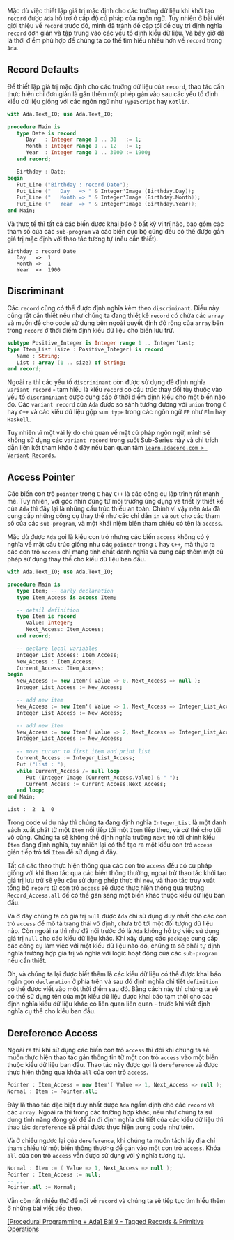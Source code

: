 Mặc dù việc thiết lập giá trị mặc định cho các trường dữ liệu khi khởi tạo `record` được `Ada` hỗ trợ ở cấp độ cú pháp của ngôn ngữ. Tuy nhiên ở bài viết giới thiệu về `record` trước đó, mình đã tránh đề cập tới để duy trì định nghĩa `record` đơn giản và tập trung vào các yếu tố định kiểu dữ liệu. Và bây giờ đã là thời điểm phù hợp để chúng ta có thể tìm hiểu nhiều hơn về `record` trong `Ada`.

## Record Defaults

Để thiết lập giá trị mặc định cho các trường dữ liệu của `record`, thao tác cần thực hiện chỉ đơn giản là gắn thêm một phép gán vào sau các yếu tố định kiểu dữ liệu giống với các ngôn ngữ như `TypeScript` hay `Kotlin`.

```src/main.adb
with Ada.Text_IO; use Ada.Text_IO;

procedure Main is
   type Date is record
      Day   : Integer range 1 .. 31   := 1;
      Month : Integer range 1 .. 12   := 1;
      Year  : Integer range 1 .. 3000 := 1900;
   end record;

   Birthday : Date;
begin
   Put_Line ("Birthday : record Date");
   Put_Line ("   Day   => " & Integer'Image (Birthday.Day));
   Put_Line ("   Month => " & Integer'Image (Birthday.Month));
   Put_Line ("   Year  => " & Integer'Image (Birthday.Year));
end Main;
```

Và thực tế thì tất cả các biến được khai báo ở bất kỳ vị trí nào, bao gồm các tham số của các `sub-program` và các biến cục bộ cũng đều có thể được gắn giá trị mặc định với thao tác tương tự (nếu cần thiết).

```CMD|Terminal.io
Birthday : record Date
   Day   =>  1
   Month =>  1
   Year  =>  1900
```

## Discriminant

Các `record` cũng có thể được định nghĩa kèm theo `discriminant`. Điều này cũng rất cần thiết nếu như chúng ta đang thiết kế `record` có chứa các `array` và muốn để cho code sử dụng bên ngoài quyết định độ rộng của `array` bên trong `record` ở thời điểm định kiểu dữ liệu cho biến lưu trữ.

```discriminant.adb
subtype Positive_Integer is Integer range 1 .. Integer'Last;
type Item_List (size : Positive_Integer) is record
   Name : String;
   List : array (1 .. size) of String;
end record;
```

Ngoài ra thì các yếu tố `discriminant` còn được sử dụng để định nghĩa `variant record` - tạm hiểu là kiểu `record` có cấu trúc thay đổi tùy thuộc vào yếu tố `discriminiant` được cung cấp ở thời điểm định kiểu cho một biến nào đó. Các `variant record` của `Ada` được so sánh tương đương với `union` trong `C` hay `C++` và các kiểu dữ liệu gộp `sum type` trong các ngôn ngữ `FP` như `Elm` hay `Haskell`.

Tuy nhiên vì một vài lý do chủ quan về mặt cú pháp ngôn ngữ, mình sẽ không sử dụng các `variant record` trong suốt Sub-Series này và chỉ trích dẫn liên kết tham khảo ở đây nếu bạn quan tâm [`learn.adacore.com > Variant Records`](https://learn.adacore.com/courses/intro-to-ada/chapters/more_about_records.html#variant-records).

## Access Pointer

Các biến con trỏ `pointer` trong `C` hay `C++` là các công cụ lập trình rất mạnh mẽ. Tuy nhiên, với góc nhìn đứng từ môi trường ứng dụng và triết lý thiết kế của `Ada` thì đây lại là những cấu trúc thiếu an toàn. Chính vì vậy nên `Ada` đã cung cấp những công cụ thay thế như các chỉ dẫn `in` và `out` cho các tham số của các `sub-program`, và một khái niệm biến tham chiếu có tên là `access`.

Mặc dù được `Ada` gọi là kiểu con trỏ nhưng các biến `access` không có ý nghĩa về mặt cấu trúc giống như các `pointer` trong `C` hay `C++`, mà thực ra các con trỏ `access` chỉ mang tính chất danh nghĩa và cung cấp thêm một cú pháp sử dụng thay thế cho kiểu dữ liệu ban đầu.

```src/main.adb
with Ada.Text_IO; use Ada.Text_IO;

procedure Main is
   type Item; -- early declaration
   type Item_Access is access Item;

   -- detail definition
   type Item is record
      Value: Integer;
      Next_Access: Item_Access;
   end record;

   -- declare local variables
   Integer_List_Access: Item_Access;
   New_Access : Item_Access;
   Current_Access: Item_Access;
begin
   New_Access := new Item'( Value => 0, Next_Access => null );
   Integer_List_Access := New_Access;

   -- add new item
   New_Access := new Item'( Value => 1, Next_Access => Integer_List_Access );
   Integer_List_Access := New_Access;

   -- add new item
   New_Access := new Item'( Value => 2, Next_Access => Integer_List_Access );
   Integer_List_Access := New_Access;
   
   -- move cursor to first item and print list
   Current_Access := Integer_List_Access;
   Put ("List : ");
   while Current_Access /= null loop
      Put (Integer'Image (Current_Access.Value) & " ");
      Current_Access := Current_Access.Next_Access;
   end loop;
end Main;
```

```CMD|Terminal.io
List :  2  1  0
```

Trong code ví dụ này thì chúng ta đang định nghĩa `Integer_List` là một danh sách xuất phát từ một `Item` nối tiếp tới một `Item` tiếp theo, và cứ thế cho tới vô cùng. Chúng ta sẽ không thể định nghĩa trường `Next` trỏ tới chính kiểu `Item` đang định nghĩa, tuy nhiên lại có thể tạo ra một kiểu con trỏ `access` gián tiếp trỏ tới `Item` để sử dụng ở đây.

Tất cả các thao thực hiện thông qua các con trỏ `access` đều có cú pháp giống với khi thao tác qua các biến thông thường, ngoại trừ thao tác khởi tạo giá trị lưu trữ sẽ yêu cầu sử dụng phép thực thi `new`, và thao tác truy xuất tổng bộ `record` từ con trỏ `access` sẽ được thực hiện thông qua trường `Record_Access.all` để có thể gán sang một biến khác thuộc kiểu dữ liệu ban đầu.

Và ở đây chúng ta có giá trị `null` được `Ada` chỉ sử dụng duy nhất cho các con trỏ `access` để mô tả trạng thái vô định, chưa trỏ tới một đối tượng dữ liệu nào. Còn ngoài ra thì như đã nói trước đó là `Ada` không hỗ trợ việc sử dụng giá trị `null` cho các kiểu dữ liệu khác. Khi xây dựng các `package` cung cấp các công cụ làm việc với một kiểu dữ liệu nào đó, chúng ta sẽ phải tự định nghĩa trường hợp giá trị vô nghĩa với logic hoạt động của các `sub-program` nếu cần thiết.

Oh, và chúng ta lại được biết thêm là các kiểu dữ liệu có thể được khai báo ngắn gọn `declaration` ở phía trên và sau đó định nghĩa chi tiết `definition` có thể được viết vào một thời điểm sau đó. Bằng cách này thì chúng ta sẽ có thể sử dụng tên của một kiểu dữ liệu được khai báo tạm thời cho các định nghĩa kiểu dữ liệu khác có liên quan liên quan - trước khi viết định nghĩa cụ thể cho kiểu ban đầu.

## Dereference Access

Ngoài ra thì khi sử dụng các biến con trỏ `access` thì đôi khi chúng ta sẽ muốn thực hiện thao tác gán thông tin từ một con trỏ `access` vào một biến thuộc kiểu dữ liệu ban đầu. Thao tác này được gọi là `dereference` và được thực hiện thông qua khóa `all` của con trỏ `access`.

```dereference.adb
Pointer : Item_Access = new Item'( Value => 1, Next_Access => null );
Normal : Item := Pointer.all;
```

Đây là thao tác đặc biệt duy nhất được `Ada` ngầm định cho các `record` và các `array`. Ngoài ra thì trong các trường hợp khác, nếu như chúng ta sử dụng tính năng đóng gói để ẩn đi định nghĩa chi tiết của các kiểu dữ liệu thì thao tác `dereference` sẽ phải được thực hiện trong code như trên.

Và ở chiều ngược lại của `dereference`, khi chúng ta muốn tách lấy địa chỉ tham chiếu từ một biến thông thường để gán vào một con trỏ `access`. Khóa `all` của con trỏ `access` vẫn được sử dụng với ý nghĩa tương tự.

```reference.adb
Normal : Item := ( Value => 1, Next_Access => null );
Pointer : Item_Access := null;
-- ...
Pointer.all := Normal;
```

Vẫn còn rất nhiều thứ đề nói về `record` và chúng ta sẽ tiếp tục tìm hiểu thêm ở những bài viết tiếp theo.

[[Procedural Programming + Ada] Bài 9 - Tagged Records & Primitive Operations](https://viblo.asia/p/zXRJ8jmqVGq)